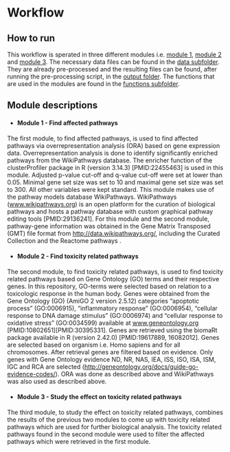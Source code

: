 # Workflow

## How to run
This workflow is sperated in three different modules i.e. [module 1](https://github.com/laurent2207/TiO2-scripts/blob/master/Module1_Enrichment.Rmd), [module 2](https://github.com/laurent2207/TiO2-scripts/blob/master/Module2_GOterm_processing.Rmd) and [module 3](https://github.com/laurent2207/TiO2-scripts/blob/master/Module3_FilterResults.Rmd). The necessary data files can be found in the [data subfolder](https://github.com/laurent2207/TiO2-scripts/tree/master/data). They are already pre-processed and the resulting files can be found, after running the pre-processing script, in the [output folder](https://github.com/laurent2207/TiO2-scripts/tree/master/output). 
The functions that are used in the modules are found in the [functions subfolder](https://github.com/laurent2207/TiO2-scripts/tree/master/functions).

## Module descriptions

* #### Module 1 - Find affected pathways
The first module, to find affected pathways, is used to find affected pathways via overrepresentation analysis (ORA) based on gene expression data. Overrepresentation analysis is done to identify significantly enriched pathways from the WikiPathways database. The enricher function of the clusterProfiler package in R (version 3.14.3) [PMID:22455463] is used in this module. Adjusted p-value cut-off and q-value cut-off were set at lower than 0.05. Minimal gene set size was set to 10 and maximal gene set size was set to 300. All other variables were kept standard.
This module makes use of the pathway models database WikiPathways. WikiPathways (www.wikipathways.org) is an open platform for the curation of biological pathways and hosts a pathway database with custom graphical pathway editing tools [PMID:29136241]. 
For this module and the second module, pathway-gene information was obtained in the Gene Matrix Transposed (GMT) file format from http://data.wikipathways.org/, including the Curated Collection and the Reactome pathways .

* #### Module 2 - Find toxicity related pathways
The second module, to find toxicity related pathways, is used to find toxicity related pathways based on Gene Ontology (GO) terms and their respective genes. In this repository, GO-terms were selected based on relation to a toxicologic response in the human body. Genes were obtained from the Gene Ontology (GO) (AmiGO 2 version 2.5.12) categories “apoptotic process” (GO:0006915), “inflammatory response” (GO:0006954), “cellular response to DNA damage stimulus” (GO:0006974) and “cellular response to oxidative stress” (GO:0034599) available at www.geneontology.org [PMID:10802651][PMID:30395331]. Genes are retrieved using the biomaRt package available in R (version 2.42.0) [PMID:19617889, 16082012]. Genes are selected based on organism i.e. Homo sapiens and for all chromosomes. After retrieval genes are filtered based on evidence. Only genes with Gene Ontology evidence ND, NR, NAS, IEA, ISS, ISO, ISA, ISM, IGC and RCA are selected (http://geneontology.org/docs/guide-go-evidence-codes/). ORA was done as described above and WikiPathways was also used as described above. 
 
* #### Module 3 - Study the effect on toxicity related pathways
The third module, to study the effect on toxicity related pathways, combines the results of the previous two modules to come up with toxicity related pathways which are used for further biological analysis. The toxicity related pathways found in the second module were used to filter the affected pathways which were retrieved in the first module.
